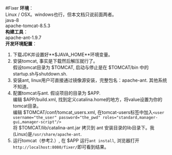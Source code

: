 #Fixer
**环境**：  
Linux / OSX。windows也行，但本文档只说前面两者。  
java-8  
apache-tomcat-8.5.3  
**构建工具**：  
apache-ant-1.9.7  
**开发环境配置**：  
1. 下载JDK并设置好**$JAVA_HOME**环境变量。  
2. 安装tomcat, 事实是下载然后解压就行了。  
假设tomcat目录为 \$TOMCAT, 启动与停止是在 \$TOMCAT/bin 中的startup.sh与shutdown.sh.
3. 安装ant, linux用户可直接通过镜像源安装，完整包名：apache-ant. 其他系统不知道。  
4. 配置tomcat与ant. 假设项目的目录为 \$APP.     
编辑 \$APP/build.xml, 找到定义catalina.home的地方，将value设置为你的tomcat目录。  
编辑 \$TOMCAT/conf/tomcat_users.xml, 在tomcat-users标签中加入```<user username="the_user" password="the_pwd" roles="standard,manager-gui,manager-script"/>```  
将 \$TOMCAT/lib/catalina-ant.jar 拷贝到 ant 安装目录的lib目录下。我(Linux)是```/usr/share/apache-ant```.  
5. 运行tomcat（参考2.）, 在 \$APP 运行```ant install```, 浏览器打开```http://localhost:8080/fixer/```即可看到结果。
